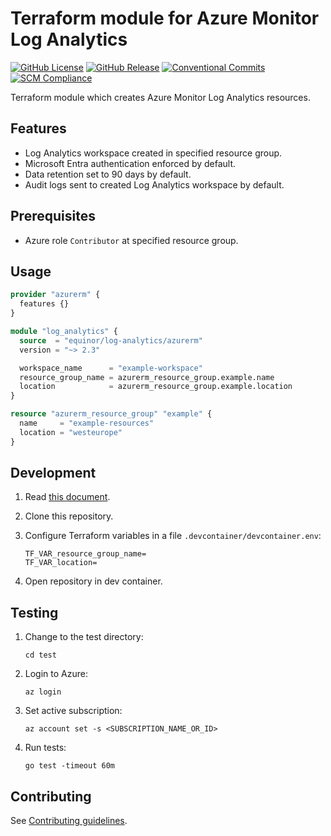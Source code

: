 # Terraform module for Azure Monitor Log Analytics

[![GitHub License](https://img.shields.io/github/license/equinor/terraform-azurerm-log-analytics)](https://github.com/equinor/terraform-azurerm-log-analytics/blob/main/LICENSE)
[![GitHub Release](https://img.shields.io/github/v/release/equinor/terraform-azurerm-log-analytics)](https://github.com/equinor/terraform-azurerm-log-analytics/releases/latest)
[![Conventional Commits](https://img.shields.io/badge/Conventional%20Commits-1.0.0-%23FE5196?logo=conventionalcommits&logoColor=white)](https://conventionalcommits.org)
[![SCM Compliance](https://scm-compliance-api.radix.equinor.com/repos/equinor/terraform-azurerm-log-analytics/badge)](https://developer.equinor.com/governance/scm-policy/)

Terraform module which creates Azure Monitor Log Analytics resources.

## Features

- Log Analytics workspace created in specified resource group.
- Microsoft Entra authentication enforced by default.
- Data retention set to 90 days by default.
- Audit logs sent to created Log Analytics workspace by default.

## Prerequisites

- Azure role `Contributor` at specified resource group.

## Usage

```terraform
provider "azurerm" {
  features {}
}

module "log_analytics" {
  source  = "equinor/log-analytics/azurerm"
  version = "~> 2.3"

  workspace_name      = "example-workspace"
  resource_group_name = azurerm_resource_group.example.name
  location            = azurerm_resource_group.example.location
}

resource "azurerm_resource_group" "example" {
  name     = "example-resources"
  location = "westeurope"
}
```

## Development

1. Read [this document](https://code.visualstudio.com/docs/devcontainers/containers).

1. Clone this repository.

1. Configure Terraform variables in a file `.devcontainer/devcontainer.env`:

    ```env
    TF_VAR_resource_group_name=
    TF_VAR_location=
    ```

1. Open repository in dev container.

## Testing

1. Change to the test directory:

    ```console
    cd test
    ```

1. Login to Azure:

    ```console
    az login
    ```

1. Set active subscription:

    ```console
    az account set -s <SUBSCRIPTION_NAME_OR_ID>
    ```

1. Run tests:

    ```console
    go test -timeout 60m
    ```

## Contributing

See [Contributing guidelines](https://github.com/equinor/terraform-baseline/blob/main/CONTRIBUTING.md).

